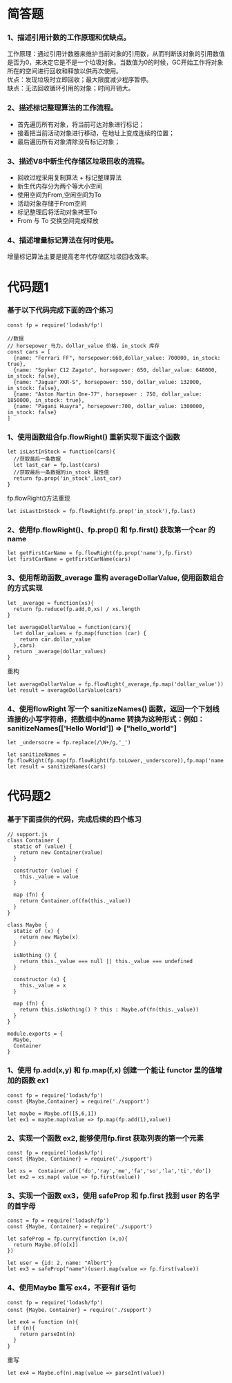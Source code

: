 # 简答题
### 1、描述引用计数的工作原理和优缺点。
工作原理：通过引用计数器来维护当前对象的引用数，从而判断该对象的引用数值是否为0，来决定它是不是一个垃圾对象。当数值为0的时候，GC开始工作将对象所在的空间进行回收和释放以供再次使用。  
优点：发现垃圾时立即回收；最大限度减少程序暂停。  
缺点：无法回收循环引用的对象；时间开销大。
### 2、描述标记整理算法的工作流程。
- 首先遍历所有对象，将当前可达对象进行标记；
- 接着把当前活动对象进行移动，在地址上变成连续的位置；
- 最后遍历所有对象清除没有标记对象；
### 3、描述V8中新生代存储区垃圾回收的流程。
- 回收过程采用复制算法 + 标记整理算法
- 新生代内存分为两个等大小空间
- 使用空间为From,空闲空间为To
- 活动对象存储于From空间
- 标记整理后将活动对象拷至To
- From 与 To 交换空间完成释放
### 4、描述增量标记算法在何时使用。
增量标记算法主要是提高老年代存储区垃圾回收效率。

# 代码题1
### 基于以下代码完成下面的四个练习
```
const fp = require('lodash/fp')

//数据
// horsepower 马力，dollar_value 价格，in_stock 库存
const cars = [
  {name: "Ferrari FF", horsepower:660,dollar_value: 700000, in_stock: true},
  {name: "Spyker C12 Zagato", horsepower: 650, dollar_value: 648000, in_stock: false},
  {name: "Jaguar XKR-S", horsepower: 550, dollar_value: 132000, in_stock: false},
  {name: "Aston Martin One-77", horsepower : 750, dollar_value: 1850000, in_stock: true},
  {name: "Pagani Huayra", horsepower:700, dollar_value: 1300000, in_stock: false}
]
```

### 1、使用函数组合fp.flowRight() 重新实现下面这个函数
```
let isLastInStock = function(cars){
  //获取最后一条数据
  let last_car = fp.last(cars)
  //获取最后一条数据的in_stock 属性值
  return fp.prop('in_stock',last_car)
}
```
fp.flowRight()方法重现
```
let isLastInStock = fp.flowRight(fp.prop('in_stock'),fp.last)
```

### 2、使用fp.flowRight()、fp.prop() 和 fp.first() 获取第一个car 的 name
```
let getFirstCarName = fp.flowRight(fp.prop('name'),fp.first)
let firstCarName = getFirstCarName(cars)
```

### 3、使用帮助函数_average 重构 averageDollarValue, 使用函数组合的方式实现
```
let _average = function(xs){
  return fp.reduce(fp.add,0,xs) / xs.length
}

let averageDollarValue = function(cars){
  let dollar_values = fp.map(function (car) {
    return car.dollar_value
  },cars)
  return _average(dollar_values)
}
```
重构
```
let averageDollarValue = fp.flowRight(_average,fp.map('dollar_value'))
let result = averageDollarValue(cars)
```

### 4、使用flowRight 写一个 sanitizeNames() 函数，返回一个下划线连接的小写字符串，把数组中的name 转换为这种形式：例如：sanitizeNames(['Hello World']) => ["hello_world"]
```
let _undersocre = fp.replace(/\W+/g,'_')

let sanitizeNames = fp.flowRight(fp.map(fp.flowRight(fp.toLower,_underscore)),fp.map('name'))
let result = sanitizeNames(cars)
```

# 代码题2
### 基于下面提供的代码，完成后续的四个练习
```
// support.js
class Container {
  static of (value) {
    return new Container(value)
  }
  
  constructor (value) {
    this._value = value
  }
  
  map (fn) {
    return Container.of(fn(this._value))
  }
}

class Maybe {
  static of (x) {
    return new Maybe(x)
  }
  
  isNothing () {
    return this._value === null || this._value === undefined
  }
  
  constructor (x) {
    this._value = x
  }
  
  map (fn) {
    return this.isNothing() ? this : Maybe.of(fn(this._value))
  }
}

module.exports = {
  Maybe,
  Container
}

```
### 1、使用 fp.add(x,y) 和 fp.map(f,x) 创建一个能让 functor 里的值增加的函数 ex1
```
const fp = require('lodash/fp')
const {Maybe,Container} = require('./support')

let maybe = Maybe.of([5,6,1])
let ex1 = maybe.map(value => fp.map(fp.add(1),value))
```

### 2、实现一个函数 ex2, 能够使用fp.first 获取列表的第一个元素
```
const fp = require('lodash/fp')
const {Maybe, Container} = require('./support')

let xs =  Container.of(['do','ray','me','fa','so','la','ti','do'])
let ex2 = xs.map( value => fp.first(value))
```

### 3、实现一个函数 ex3，使用 safeProp 和 fp.first 找到 user 的名字的首字母
```
const = fp = require('lodash/fp')
const {Maybe, Container} = require('./support')

let safeProp = fp.curry(function (x,o){
  return Maybe.of(o[x])
})

let user = {id: 2, name: "Albert"}
let ex3 = safeProp("name")(user).map(value => fp.first(value))
```

### 4、使用Maybe 重写 ex4，不要有if 语句
```
const fp = require('lodash/fp')
const {Maybe，Container} = require('./support')

let ex4 = function (n){
  if (n){
    return parseInt(n)
  }
}

```
重写
```
let ex4 = Maybe.of(n).map(value => parseInt(value))
```
